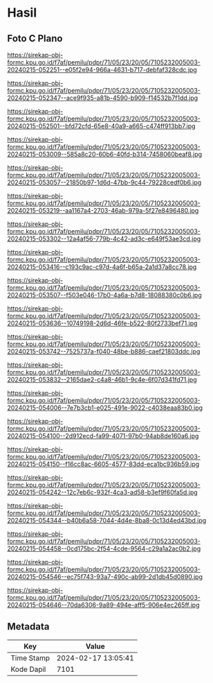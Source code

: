 # Hasil

## Foto C Plano

https://sirekap-obj-formc.kpu.go.id/f7af/pemilu/pdpr/71/05/23/20/05/7105232005003-20240215-052251--e05f2e94-966a-4631-b717-debfaf328cdc.jpg

https://sirekap-obj-formc.kpu.go.id/f7af/pemilu/pdpr/71/05/23/20/05/7105232005003-20240215-052347--ace9f935-a81b-4590-b909-f14532b7f1dd.jpg

https://sirekap-obj-formc.kpu.go.id/f7af/pemilu/pdpr/71/05/23/20/05/7105232005003-20240215-052501--bfd72cfd-65e8-40a9-a665-c474ff913bb7.jpg

https://sirekap-obj-formc.kpu.go.id/f7af/pemilu/pdpr/71/05/23/20/05/7105232005003-20240215-053009--585a8c20-60b6-40fd-b314-7458060beaf8.jpg

https://sirekap-obj-formc.kpu.go.id/f7af/pemilu/pdpr/71/05/23/20/05/7105232005003-20240215-053057--21850b97-1d6d-47bb-9c44-79228cedf0b6.jpg

https://sirekap-obj-formc.kpu.go.id/f7af/pemilu/pdpr/71/05/23/20/05/7105232005003-20240215-053219--aa1167a4-2703-46ab-979a-5f27e8496480.jpg

https://sirekap-obj-formc.kpu.go.id/f7af/pemilu/pdpr/71/05/23/20/05/7105232005003-20240215-053302--12a4af56-779b-4c42-ad3c-e649f53ae3cd.jpg

https://sirekap-obj-formc.kpu.go.id/f7af/pemilu/pdpr/71/05/23/20/05/7105232005003-20240215-053416--c193c9ac-c97d-4a6f-b65a-2a1d37a8cc78.jpg

https://sirekap-obj-formc.kpu.go.id/f7af/pemilu/pdpr/71/05/23/20/05/7105232005003-20240215-053507--f503e046-17b0-4a6a-b7d8-18088380c0b6.jpg

https://sirekap-obj-formc.kpu.go.id/f7af/pemilu/pdpr/71/05/23/20/05/7105232005003-20240215-053636--10749198-2d6d-46fe-b522-80f2733bef71.jpg

https://sirekap-obj-formc.kpu.go.id/f7af/pemilu/pdpr/71/05/23/20/05/7105232005003-20240215-053742--7525737a-f040-48be-b886-caef21803ddc.jpg

https://sirekap-obj-formc.kpu.go.id/f7af/pemilu/pdpr/71/05/23/20/05/7105232005003-20240215-053832--2165dae2-c4a8-46b1-9c4e-6f07d341fd71.jpg

https://sirekap-obj-formc.kpu.go.id/f7af/pemilu/pdpr/71/05/23/20/05/7105232005003-20240215-054006--7e7b3cb1-e025-491e-9022-c4038eaa83b0.jpg

https://sirekap-obj-formc.kpu.go.id/f7af/pemilu/pdpr/71/05/23/20/05/7105232005003-20240215-054100--2d912ecd-fa99-4071-97b0-94ab8de160a6.jpg

https://sirekap-obj-formc.kpu.go.id/f7af/pemilu/pdpr/71/05/23/20/05/7105232005003-20240215-054150--f16cc8ac-6605-4577-83dd-eca1bc936b59.jpg

https://sirekap-obj-formc.kpu.go.id/f7af/pemilu/pdpr/71/05/23/20/05/7105232005003-20240215-054242--12c7eb6c-932f-4ca3-ad58-b3ef9f60fa5d.jpg

https://sirekap-obj-formc.kpu.go.id/f7af/pemilu/pdpr/71/05/23/20/05/7105232005003-20240215-054344--b40b6a58-7044-4d4e-8ba8-0c13d4ed43bd.jpg

https://sirekap-obj-formc.kpu.go.id/f7af/pemilu/pdpr/71/05/23/20/05/7105232005003-20240215-054458--0cd175bc-2f54-4cde-9564-c29a1a2ac0b2.jpg

https://sirekap-obj-formc.kpu.go.id/f7af/pemilu/pdpr/71/05/23/20/05/7105232005003-20240215-054546--ec75f743-93a7-490c-ab99-2d1db45d0890.jpg

https://sirekap-obj-formc.kpu.go.id/f7af/pemilu/pdpr/71/05/23/20/05/7105232005003-20240215-054646--70da6306-9a89-494e-aff5-906e4ec265ff.jpg


## Metadata

| Key        | Value               |
| ---------- | ------------------- |
| Time Stamp | 2024-02-17 13:05:41 |
| Kode Dapil | 7101                |



